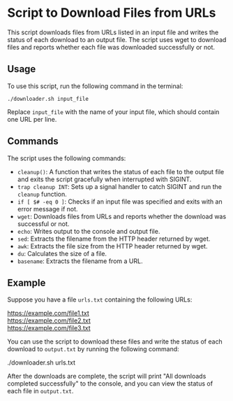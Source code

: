 # Script to Download Files from URLs

This script downloads files from URLs listed in an input file and writes the status of each download to an output file. The script uses wget to download files and reports whether each file was downloaded successfully or not.

## Usage

To use this script, run the following command in the terminal:
```
./downloader.sh input_file
```

Replace `input_file` with the name of your input file, which should contain one URL per line.
## Commands

The script uses the following commands:

- `cleanup()`: A function that writes the status of each file to the output file and exits the script gracefully when interrupted with SIGINT.
- `trap cleanup INT`: Sets up a signal handler to catch SIGINT and run the `cleanup` function.
- `if [ $# -eq 0 ]`: Checks if an input file was specified and exits with an error message if not.
- `wget`: Downloads files from URLs and reports whether the download was successful or not.
- `echo`: Writes output to the console and output file.
- `sed`: Extracts the filename from the HTTP header returned by wget.
- `awk`: Extracts the file size from the HTTP header returned by wget.
- `du`: Calculates the size of a file.
- `basename`: Extracts the filename from a URL.

## Example

Suppose you have a file `urls.txt` containing the following URLs:

https://example.com/file1.txt <br>
https://example.com/file2.txt <br>
https://example.com/file3.txt <br>


You can use the script to download these files and write the status of each download to `output.txt` by running the following command:

./downloader.sh urls.txt

After the downloads are complete, the script will print "All downloads completed successfully" to the console, and you can view the status of each file in `output.txt`.

